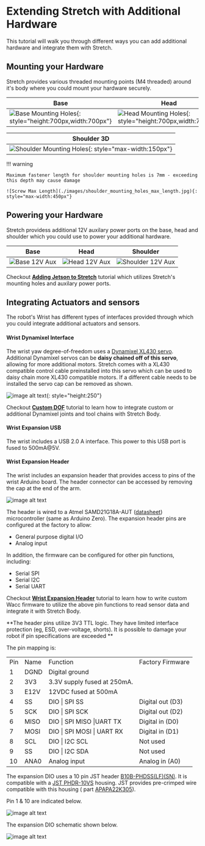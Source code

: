 # Extending Stretch with Additional Hardware

This tutorial will walk you through different ways you can add additional hardware and integrate them with Stretch.

## Mounting your Hardware

Stretch provides various threaded mounting points (M4 threaded) around it's body where you could mount your hardware securely.

|   Base	|   Head	|   Shoulder	|   Wrist Tool Plate	|
|---	    |---	    |---	        |---	                |
|   ![Base Mounting Holes](./images/base_mounting_holes.png){: style="height:700px,width:700px"}	|   ![Head Mounting Holes](./images/head_mounting_holes.png){: style="height:700px,width:700px"}	|   ![Shoulder Mounting Holes](./images/shoulder_mounting_holes.jpg){: style="height:700px,width:700px"}	|   ![Wrist Mounting Holes](./images/wrist_mounting_holes.png){: style="height:700px,width:700px"}	|

|   Shoulder 3D	|
|---	    |
|   ![Shoulder Mounting Holes](./images/shoulder_mounting_holes_3d.jpg){: style="max-width:150px"}	|

!!! warning

    Maximum fastener length for shoulder mounting holes is 7mm - exceeding this depth may cause damage

    ![Screw Max Length](./images/shoulder_mounting_holes_max_length.jpg){: style="max-width:450px"}

## Powering your Hardware

Stretch providess additional 12V auxilary power ports on the base, head and shoulder  which you could use to power your additional hardware.


|   Base	|   Head	|   Shoulder	| 
|---	    |---	    |---	        |
|    ![Base 12V Aux](TBD.png)	    |   ![Head 12V Aux](TBD.png)	    |   	![Shoulder 12V Aux](TBD.png)        |


Checkout **[Adding Jetson to Stretch](https://github.com/hello-robot/stretch_tool_share/tree/master/tool_share/jetson_orin_agx_mount)** tutorial which utilizes Stretch's mounting holes and auxilary power ports.

## Integrating Actuators and sensors

The robot's Wrist has different types of interfaces provided through which you could integrate additional actuators and sensors.

#### Wrist Dynamixel Interface

The wrist yaw degree-of-freedom uses a [Dynamixel XL430 servo](http://www.robotis.us/dynamixel-xl430-w250-t/). Additional Dynamixel servos can be **daisy chained off of this servo**, allowing for more additional motors.
Stretch comes with a XL430 compatible control cable preinstalled into this servo which can be used to daisy chain more XL430 compatible motors. If a different cable needs to be installed the servo cap can be removed as shown. 

![image alt text](./images/wrist_cap.png){: style="height:250"}

Checkout **[Custom DOF](./custom_dof.md)** tutorial to learn how to integrate custom or additional Dynamixel joints and tool chains with Stretch Body.

#### Wrist Expansion USB

The wrist includes a USB 2.0 A interface. This power to this USB port is fused to 500mA@5V.

#### Wrist Expansion Header

The wrist includes an expansion header that provides access to pins of the wrist Arduino board.  The header connector can be accessed by removing the cap at the end of the arm.

![image alt text](./images/wrist_expansion_port.png)

The header is wired to a Atmel SAMD21G18A-AUT ([datasheet](http://ww1.microchip.com/downloads/en/DeviceDoc/SAM_D21_DA1_Family_DataSheet_DS40001882F.pdf)) microcontroller (same as Arduino Zero). The expansion header pins are configured at the factory to allow:

* General purpose digital I/O
* Analog input

In addition, the firmware can be configured for other pin functions, including:

* Serial SPI
* Serial I2C
* Serial UART

Checkout **[Wrist Expansion Header](./wrist_expansion_header.md)** tutorial to learn how to write custom Wacc firmware to utilize the above pin functions to read sensor data and integrate it with Stretch Body.

**The header pins utilize 3V3 TTL logic. They have limited interface protection (eg, ESD, over-voltage, shorts). It is possible to damage your robot if pin specifications are exceeded **

The pin mapping is:

<table>
  <tr>
    <td>Pin</td>
    <td>Name</td>
    <td>Function</td>
      <td>Factory Firmware</td>
  </tr>
  <tr>
    <td>1</td>
    <td>DGND</td>
    <td>Digital ground</td>
      <td></td>
  </tr>
  <tr>
    <td>2</td>
    <td>3V3</td>
    <td>3.3V supply fused at 250mA.</td>
      <td></td>
  </tr>
    <tr>
    <td>3</td>
    <td>E12V</td>
    <td>12VDC fused at 500mA</td>
        <td></td>
  </tr>
  <tr>
    <td>4</td>
    <td>SS</td>
    <td>DIO | SPI SS </td>
      <td>Digital out (D3)</td>
  </tr>
    <tr>
    <td>5</td>
    <td>SCK</td>
    <td>DIO | SPI SCK</td>
        <td>Digital out (D2)</td>
  </tr>
    <tr>
    <td>6</td>
    <td>MISO</td>
    <td>DIO | SPI MISO |UART TX</td>
        <td>Digital in (D0)</td>
  </tr>
    <tr>
    <td>7</td>
    <td>MOSI</td>
    <td>DIO | SPI MOSI | UART RX</td>
        <td>Digital in (D1)</td>
  </tr>
    <tr>
    <td>8</td>
    <td>SCL</td>
    <td>DIO | I2C SCL</td>
        <td>Not used</td>
  </tr>
    <tr>
    <td>9</td>
    <td>SS</td>
    <td>DIO | I2C SDA</td>
        <td>Not used</td>
  </tr>
    <tr>
    <td>10</td>
    <td>ANA0</td>
    <td>Analog input </td>
        <td>Analog in (A0)</td>
</table>



The expansion DIO uses a 10 pin JST header [B10B-PHDSS(LF)(SN)](https://www.digikey.com/product-detail/en/jst-sales-america-inc/B10B-PHDSS-LF-SN/455-1762-ND/926668).  It is compatible with a [JST PHDR-10VS](https://www.digikey.com/product-detail/en/jst-sales-america-inc/PHDR-10VS/455-1158-ND/608600) housing. JST provides pre-crimped wire compatible with this housing ( part [APAPA22K305](https://www.digikey.com/product-detail/en/jst-sales-america-inc/APAPA22K305/455-3086-ND/6009462)).

Pin 1 & 10 are indicated below.

![image alt text](./images/wrist_expansion_pin_no.png)

The expansion DIO schematic shown below.

![image alt text](./images/wrist_expansion_schematic.png)

